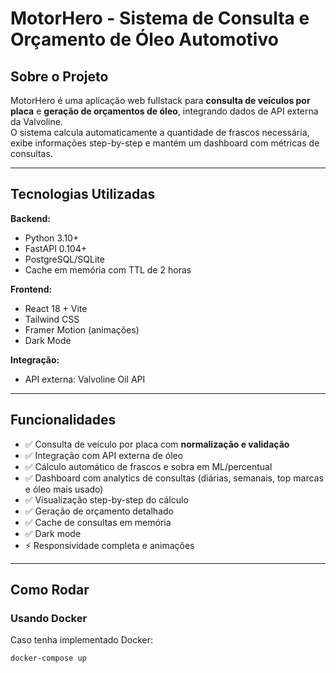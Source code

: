 # MotorHero - Sistema de Consulta e Orçamento de Óleo Automotivo

## Sobre o Projeto
MotorHero é uma aplicação web fullstack para **consulta de veículos por placa** e **geração de orçamentos de óleo**, integrando dados de API externa da Valvoline.  
O sistema calcula automaticamente a quantidade de frascos necessária, exibe informações step-by-step e mantém um dashboard com métricas de consultas.

---

## Tecnologias Utilizadas
**Backend:**
- Python 3.10+
- FastAPI 0.104+
- PostgreSQL/SQLite
- Cache em memória com TTL de 2 horas

**Frontend:**
- React 18 + Vite
- Tailwind CSS
- Framer Motion (animações)
- Dark Mode

**Integração:**
- API externa: Valvoline Oil API

---

## Funcionalidades
- ✅ Consulta de veículo por placa com **normalização e validação**
- ✅ Integração com API externa de óleo
- ✅ Cálculo automático de frascos e sobra em ML/percentual
- ✅ Dashboard com analytics de consultas (diárias, semanais, top marcas e óleo mais usado)
- ✅ Visualização step-by-step do cálculo
- ✅ Geração de orçamento detalhado
- ✅ Cache de consultas em memória
- ✅ Dark mode
- ⚡ Responsividade completa e animações

---

## Como Rodar

### Usando Docker
Caso tenha implementado Docker:

```bash
docker-compose up
